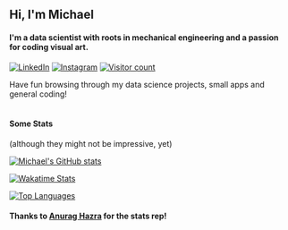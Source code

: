 ## Hi, I'm Michael
#### I'm a data scientist with roots in mechanical engineering and a passion for coding visual art.

[![LinkedIn][linkedin-shield]][linkedin-url]
[![Instagram][instagram-shield]][instagram-url]
[![Visitor count][visitors-shield]][visitors-url]

<a>  
Have fun browsing through my data science projects, small apps and general coding!  
</a>
<br>
<br>

#### Some Stats
(although they might not be impressive, yet)  

[![Michael's GitHub stats](https://github-readme-stats.vercel.app/api?username=maelkom&show_icons=true&theme=tokyonight)](https://github.com/MaelkoM/github-readme-stats)

[![Wakatime Stats](https://github-readme-stats.vercel.app/api/wakatime?username=MaelkoM&layout=compact&theme=tokyonight)](https://github.com/MaelkoM/github-readme-stats)

[![Top Languages](https://github-readme-stats.vercel.app/api/top-langs/?username=MaelkoM&layout=compact&theme=tokyonight)](https://github.com/MaelkoM/github-readme-stats)

#### Thanks to [Anurag Hazra](https://github.com/anuraghazra/github-readme-stats) for the stats rep!

[linkedin-shield]: https://img.shields.io/badge/-LinkedIn-black.svg?style=flat&logo=linkedin&color=223&labelColor=334
[linkedin-url]: https://www.linkedin.com/in/MichaelMallok
[instagram-shield]: https://img.shields.io/badge/-Instagram-black.svg?style=flat&logo=instagram&color=223&labelColor=334
[instagram-url]: https://www.instagram.com/humanfractal
[visitors-shield]: https://shields-io-visitor-counter.herokuapp.com/badge?page=maelkom.maelkom&color=334&labelColor=223&logo=GitHub&logoColor=FFFFFF&style=flat
[visitors-url]: https://github.com/maelkom/maelkom
